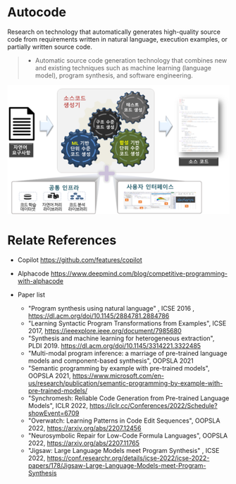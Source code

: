 # Autocode

Research on technology that automatically generates high-quality source code from requirements written in natural language, execution examples, or partially written source code.

>-  Automatic source code generation technology that combines new and existing techniques such as machine learning (language model), program synthesis, and software engineering.

![image](./overview_autocode.png)

# Relate References

- Copilot https://github.com/features/copilot
  
- Alphacode https://www.deepmind.com/blog/competitive-programming-with-alphacode

- Paper list
  - "Program synthesis using natural language" , ICSE 2016 , https://dl.acm.org/doi/10.1145/2884781.2884786
  - "Learning Syntactic Program Transformations from Examples", ICSE 2017, https://ieeexplore.ieee.org/document/7985680
  - "Synthesis and machine learning for heterogeneous extraction", PLDI 2019. https://dl.acm.org/doi/10.1145/3314221.3322485
  - "Multi-modal program inference: a marriage of pre-trained language models and component-based synthesis", OOPSLA 2021
  - "Semantic programming by example with pre-trained models", OOPSLA 2021, https://www.microsoft.com/en-us/research/publication/semantic-programming-by-example-with-pre-trained-models/
  - "Synchromesh: Reliable Code Generation from Pre-trained Language Models", ICLR 2022,  https://iclr.cc/Conferences/2022/Schedule?showEvent=6709
  - "Overwatch: Learning Patterns in Code Edit Sequences", OOPSLA 2022, https://arxiv.org/abs/2207.12456
  - "Neurosymbolic Repair for Low-Code Formula Languages", OOPSLA 2022, https://arxiv.org/abs/2207.11765
  - "Jigsaw: Large Language Models meet Program Synthesis" , ICSE 2022, https://conf.researchr.org/details/icse-2022/icse-2022-papers/178/Jigsaw-Large-Language-Models-meet-Program-Synthesis
